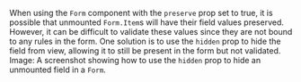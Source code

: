 When using the `Form` component with the `preserve` prop set to true, it is possible that unmounted `Form.Item`s will have their field values preserved. However, it can be difficult to validate these values since they are not bound to any rules in the form. One solution is to use the `hidden` prop to hide the field from view, allowing it to still be present in the form but not validated.
Image: A screenshot showing how to use the `hidden` prop to hide an unmounted field in a `Form`.
